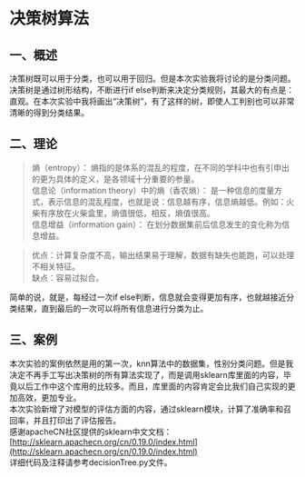 决策树算法
==========
一、概述
-------
决策树既可以用于分类，也可以用于回归。但是本次实验我将讨论的是分类问题。
决策树是通过树形结构，不断进行if else判断来决定分类规则，其最大的有点是：直观。在本次实验中我将画出“决策树”，有了这样的树，即使人工判别也可以非常清晰的得到分类结果。

二、理论
-------
>熵（entropy）： 熵指的是体系的混乱的程度，在不同的学科中也有引申出的更为具体的定义，是各领域十分重要的参量。<br>
信息论（information theory）中的熵（香农熵）： 是一种信息的度量方式，表示信息的混乱程度，也就是说：信息越有序，信息熵越低。例如：火柴有序放在火柴盒里，熵值很低，相反，熵值很高。<br>
信息增益（information gain）： 在划分数据集前后信息发生的变化称为信息增益。

>优点：计算复杂度不高，输出结果易于理解，数据有缺失也能跑，可以处理不相关特征。<br>
缺点：容易过拟合。

简单的说，就是，每经过一次if else判断，信息就会变得更加有序，也就越接近分类结果，直到最后的一次可以将所有信息进行分类为止。

三、案例
----------
本次实验的案例依然是用的第一次，knn算法中的数据集，性别分类问题。但是我决定不再手工写出决策树的所有算法实现了，而是调用sklearn库里面的内容，毕竟以后工作中这个库用的比较多。而且，库里面的内容肯定会比我们自己实现的更加高效，更加专业。
<br>
本次实验新增了对模型的评估方面的内容，通过sklearn模块，计算了准确率和召回率，并且打印出了评估报告。
<br>
感谢apacheCN社区提供的sklearn中文文档：[http://sklearn.apachecn.org/cn/0.19.0/index.html](http://sklearn.apachecn.org/cn/0.19.0/index.html) <br>
详细代码及注释请参考decisionTree.py文件。
